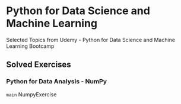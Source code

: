 # Python for Data Science and Machine Learning
Selected Topics from Udemy - Python for Data Science and Machine Learning Bootcamp

## Solved Exercises

### Python for Data Analysis - NumPy
`main` NumpyExercise


